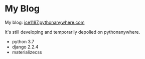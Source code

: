 # My Blog
My blog: [ice1187.pythonanywhere.com](ice1187.pythonanywhere.com)

It's still developing and temporarily depolied on pythonanywhere.

- python 3.7
- django 2.2.4
- materializecss
